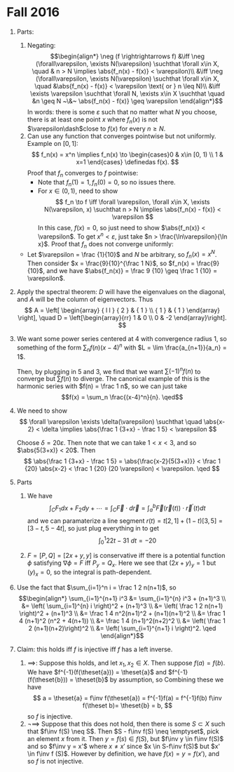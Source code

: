 # Fall 2016

1. Parts:
   1. Negating:
$$\begin{align*}
\neg (f \rightrightarrows f) &\iff \neg (\forall\varepsilon, \exists N(\varepsilon) \suchthat \forall x\in X, \quad & n > N \implies \abs{f_n(x) - f(x)} < \varepsilon)\\
&\iff \neg (\forall\varepsilon, \exists N(\varepsilon) \suchthat \forall x\in X, \quad &\abs{f_n(x) - f(x)} < \varepsilon \text{ or } n \leq N)\\
&\iff \exists \varepsilon \suchthat \forall N, \exists x\in X \suchthat \quad  &n \geq N ~\&~ \abs{f_n(x) - f(x)} \geq \varepsilon  
\end{align*}$$
In words: there is some $\varepsilon$ such that no matter what $N$ you choose, there is at least one point $x$ where $f_n(x)$ is not $\varepsilon\dash$close to $f(x)$ for every $n \geq N$.
   2. Can use any function that converges pointwise but not uniformly. Example on $[0, 1]$:
   $$
   f_n(x) = x^n \implies f_n(x) \to \begin{cases}0 & x\in [0, 1) \\ 1 & x=1 \end{cases} \definedas f(x).
   $$ 
   Proof that $f_n$ converges to $f$ pointwise:
      - Note that $f_n(1) = 1, f_n(0) = 0$, so no issues there.
      - For $x\in (0, 1)$, need to show
      $$
      f_n \to f \iff \forall \varepsilon, \forall x\in X, \exists N(\varepsilon, x) \suchthat n > N \implies \abs{f_n(x) - f(x)} < \varepsilon
      $$
      In this case, $f(x) = 0$, so just need to show $\abs{f_n(x)} < \varepsilon$. To get $x^n < \varepsilon$, just take $n > \frac{\ln\varepsilon}{\ln x}$.
  Proof that $f_n$ does not converge uniformly:
     - Let $\varepsilon = \frac {1}{10}$ and $N$ be arbitrary, so $f_n(x) = x^N$. Then consider $x = \frac{9}{10}^{\frac 1 N}$, so $f_n(x) = \frac{9}{10}$, and we have $\abs{f_n(x)} = \frac 9 {10} \geq \frac 1 {10} = \varepsilon$. 

1. Apply the spectral theorem: $D$ will have the eigenvalues on the diagonal, and $A$ will be the column of eigenvectors. Thus
$$
A = \left[ \begin{array} { l l } { 2 } & { 1 } \\ { 1 } & { 1 } \end{array} \right], \quad D = \left[\begin{array}{rr}
1 & 0 \\
0 & -2
\end{array}\right].
$$

1. We want some power series centered at 4 with convergence radius 1, so something of the form $\sum_n f(n)(x-4)^n$ with $L = \lim \frac{a_{n+1}}{a_n} = 1$. 

    Then, by plugging in $5$ and $3$, we find that we want $\sum (-1)^n f(n)$ to converge but $\sum f(n)$ to diverge. The canonical example of this is the harmonic series with $f(n) = \frac 1 n$, so we can just take 
$$f(x) = \sum_n \frac{(x-4)^n}{n}. \qed$$ 

1. We need to show
    $$
    \forall \varepsilon \exists \delta(\varepsilon) \suchthat \quad \abs{x-2} < \delta \implies \abs{\frac 1 {3+x} - \frac 1 5} < \varepsilon
    $$

    Choose $\delta = 20 \varepsilon$. Then note that we can take $1 < x < 3$, and so $\abs{5(3+x)} < 20$. Then
    $$
    \abs{\frac 1 {3+x} - \frac 1 5} = \abs{\frac{x-2}{5(3+x)}} < \frac 1 {20} \abs{x-2} < \frac 1 {20} (20 \varepsilon) < \varepsilon. \qed
    $$

1. Parts
   1. We have
    $$ \int_C F_1 dx + F_2 dy + \cdots = 
    \int _ { C } \vec { F } \cdot d \vec { r } = \int _ { a } ^ { b } \vec { F } ( \vec { r } ( t ) ) \cdot \vec { r } ^ { \prime } ( t ) d t
    $$
    and we can paramaterize a line segment $r(t) = t[2, 1] + (1-t)[3, 5] = [3-t, 5-4t]$, so just plug everything in to get 
    $$
    \int_0^1 22t-31~dt = -20
    $$

   2. $F = [P, Q] = [2x+y, y]$ is conservative iff there is a potential function $\phi$ satisfying $\nabla \phi = F$ iff $P_y = Q_x$. Here we see that $(2x+y)_y = 1$ but $(y)_x = 0$, so the integral is path-dependent.

1. Use the fact that $\sum_{i=1}^n i = \frac 1 2 n(n+1)$, so
$$\begin{align*}
\sum_{i=1}^{n+1} i^3 &= \sum_{i=1}^{n} i^3 + (n+1)^3 \\ 
&= \left( \sum_{i=1}^{n} i \right)^2 + (n+1)^3 \\
&= \left( \frac 1 2 n(n+1) \right)^2 + (n+1)^3 \\
&= \frac 1 4 n^2(n+1)^2 + (n+1)(n+1)^2 \\
&= \frac 1 4 (n+1)^2 (n^2 + 4(n+1)) \\
&= \frac 1 4 (n+1)^2(n+2)^2 \\ 
&= \left( \frac 1 2 (n+1)(n+2)\right)^2 \\
&= \left( \sum_{i=1}^{n+1} i \right)^2. \qed
\end{align*}$$

1. Claim: this holds iff $f$ is injective iff $f$ has a left inverse.
   1. $\implies$: Suppose this holds, and let $x_1,x_2 \in X$. Then suppose $f(a) = f(b)$. We have $f^{-1}(f(\theset{a})) = \theset{a}$ and $f^{-1}(f(\theset{b})) = \theset{b}$ by assumption, so Combining these we have 
   $$
   a = \theset{a} = f\inv f(\theset{a}) = f^{-1}f(a) = f^{-1}f(b) f\inv f(\theset b)= \theset{b} = b,
   $$
   so $f$ is injective.
   1. $\neg \implies$ Suppose that this does not hold, then there is some $S \subset X$ such that $f\inv f(S) \neq S$. Then $S - f\inv f(S) \neq \emptyset$,  pick an element $x$ from it. Then $y = f(s) \in f(S)$, but $f\inv y \in f\inv f(S)$ and so  $f\inv y = x'$ where $x\neq x'$ since $x \in S-f\inv f(S)$ but $x' \in f\inv f (S)$. However by definition, we have $f(x) = y = f(x')$, and so $f$ is not injective.
